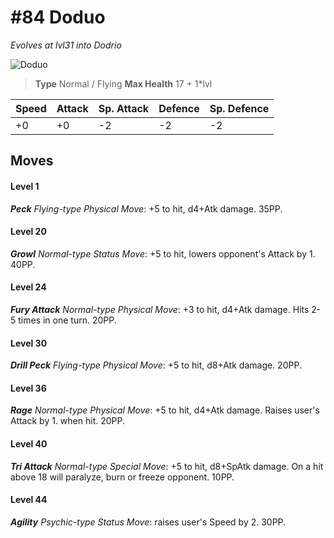 # #84 Doduo
*Evolves at lvl31 into Dodrio*

![Doduo](https://img.pokemondb.net/sprites/home/normal/1x/doduo.png)

> **Type** Normal / Flying
> **Max Health** 17 + 1\*lvl

| Speed | Attack | Sp. Attack | Defence | Sp. Defence |
| ----- | ------ | ---------- | ------- | ----------- |
| +0 | +0 | -2 | -2 | -2 |

## Moves
#### Level 1

***Peck** Flying-type Physical Move*: +5 to hit, d4+Atk damage.  35PP.
#### Level 20

***Growl** Normal-type Status Move*: +5 to hit, lowers opponent's Attack by 1. 40PP.
#### Level 24

***Fury Attack** Normal-type Physical Move*: +3 to hit, d4+Atk damage. Hits 2-5 times in one turn. 20PP.
#### Level 30

***Drill Peck** Flying-type Physical Move*: +5 to hit, d8+Atk damage.  20PP.
#### Level 36

***Rage** Normal-type Physical Move*: +5 to hit, d4+Atk damage. Raises user's Attack by 1. when hit. 20PP.
#### Level 40

***Tri Attack** Normal-type Special Move*: +5 to hit, d8+SpAtk damage. On a hit above 18 will paralyze, burn or freeze opponent. 10PP.
#### Level 44

***Agility** Psychic-type Status Move*: raises user's Speed by 2. 30PP.

